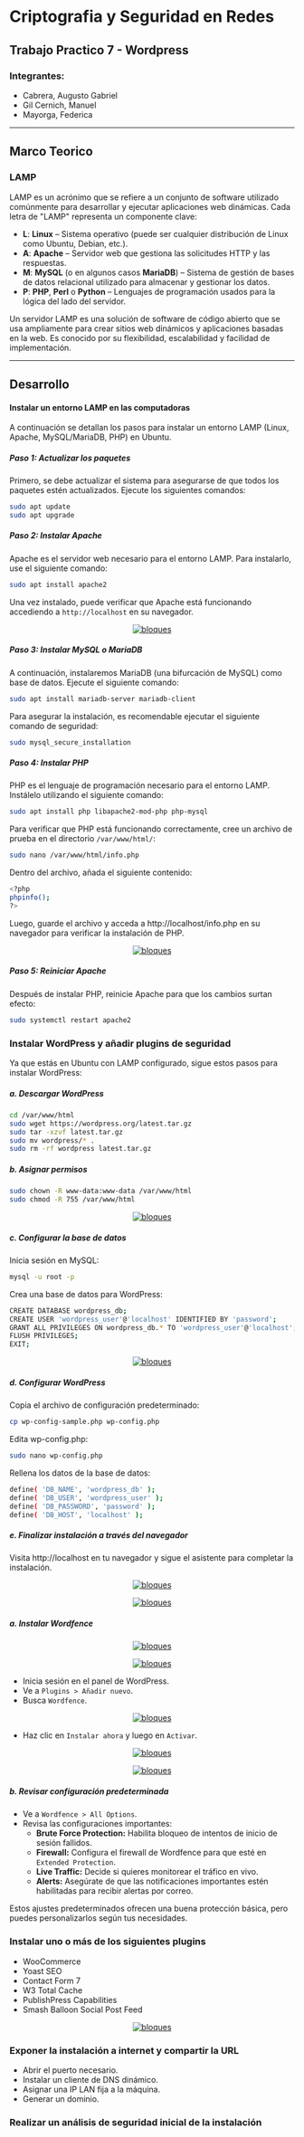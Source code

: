 # Criptografia y Seguridad en Redes

## Trabajo Practico 7 - Wordpress

### Integrantes:

- Cabrera, Augusto Gabriel
- Gil Cernich, Manuel
- Mayorga, Federica

---
## Marco Teorico

### LAMP

LAMP es un acrónimo que se refiere a un conjunto de software utilizado comúnmente para desarrollar y ejecutar aplicaciones web dinámicas. Cada letra de "LAMP" representa un componente clave:

- **L**: **Linux** – Sistema operativo (puede ser cualquier distribución de Linux como Ubuntu, Debian, etc.).
- **A**: **Apache** – Servidor web que gestiona las solicitudes HTTP y las respuestas.
- **M**: **MySQL** (o en algunos casos **MariaDB**) – Sistema de gestión de bases de datos relacional utilizado para almacenar y gestionar los datos.
- **P**: **PHP**, **Perl** o **Python** – Lenguajes de programación usados para la lógica del lado del servidor.

Un servidor LAMP es una solución de software de código abierto que se usa ampliamente para crear sitios web dinámicos y aplicaciones basadas en la web. Es conocido por su flexibilidad, escalabilidad y facilidad de implementación.

--- 


## Desarrollo

#### Instalar un entorno LAMP en las computadoras


A continuación se detallan los pasos para instalar un entorno LAMP (Linux, Apache, MySQL/MariaDB, PHP) en Ubuntu.

##### Paso 1: Actualizar los paquetes
Primero, se debe actualizar el sistema para asegurarse de que todos los paquetes estén actualizados. Ejecute los siguientes comandos:

```bash
sudo apt update
sudo apt upgrade
```

##### Paso 2: Instalar Apache
Apache es el servidor web necesario para el entorno LAMP. Para instalarlo, use el siguiente comando:

```bash
sudo apt install apache2
```

Una vez instalado, puede verificar que Apache está funcionando accediendo a `http://localhost` en su navegador.

<p align="center">
  <a href="https://example.com/">
    <img src="img/image1.png" alt="bloques">
  </a>
  </p>

##### Paso 3: Instalar MySQL o MariaDB
A continuación, instalaremos MariaDB (una bifurcación de MySQL) como base de datos. Ejecute el siguiente comando:

```bash
sudo apt install mariadb-server mariadb-client
```

Para asegurar la instalación, es recomendable ejecutar el siguiente comando de seguridad:

```bash
sudo mysql_secure_installation
```

##### Paso 4: Instalar PHP
PHP es el lenguaje de programación necesario para el entorno LAMP. Instálelo utilizando el siguiente comando:

```bash
sudo apt install php libapache2-mod-php php-mysql
```

Para verificar que PHP está funcionando correctamente, cree un archivo de prueba en el directorio `/var/www/html/`:

```bash
sudo nano /var/www/html/info.php
```

Dentro del archivo, añada el siguiente contenido:

```bash
<?php
phpinfo();
?>
```

Luego, guarde el archivo y acceda a http://localhost/info.php en su navegador para verificar la instalación de PHP.

<p align="center">
  <a href="https://example.com/">
    <img src="img/image2.png" alt="bloques">
  </a>
  </p>


##### Paso 5: Reiniciar Apache
Después de instalar PHP, reinicie Apache para que los cambios surtan efecto:

```bash
sudo systemctl restart apache2
```



### Instalar WordPress y añadir plugins de seguridad

Ya que estás en Ubuntu con LAMP configurado, sigue estos pasos para instalar WordPress:

##### a. Descargar WordPress

```bash
cd /var/www/html
sudo wget https://wordpress.org/latest.tar.gz
sudo tar -xzvf latest.tar.gz
sudo mv wordpress/* .
sudo rm -rf wordpress latest.tar.gz
```

##### b. Asignar permisos

```bash
sudo chown -R www-data:www-data /var/www/html
sudo chmod -R 755 /var/www/html
```

<p align="center">
  <a href="https://example.com/">
    <img src="img/image3.png" alt="bloques">
  </a>
  </p>


##### c. Configurar la base de datos

Inicia sesión en MySQL:

```bash
mysql -u root -p
```

Crea una base de datos para WordPress:

```bash
CREATE DATABASE wordpress_db;
CREATE USER 'wordpress_user'@'localhost' IDENTIFIED BY 'password';
GRANT ALL PRIVILEGES ON wordpress_db.* TO 'wordpress_user'@'localhost';
FLUSH PRIVILEGES;
EXIT;
```


<p align="center">
  <a href="https://example.com/">
    <img src="img/image4.png" alt="bloques">
  </a>
  </p>




##### d. Configurar WordPress

Copia el archivo de configuración predeterminado:

```bash
cp wp-config-sample.php wp-config.php
```

Edita wp-config.php:

```bash
sudo nano wp-config.php
```

Rellena los datos de la base de datos:

```bash
define( 'DB_NAME', 'wordpress_db' );
define( 'DB_USER', 'wordpress_user' );
define( 'DB_PASSWORD', 'password' );
define( 'DB_HOST', 'localhost' );
```

##### e. Finalizar instalación a través del navegador

Visita http://localhost en tu navegador y sigue el asistente para completar la instalación.

<p align="center">
  <a href="https://example.com/">
    <img src="img/image5.png" alt="bloques">
  </a>
  </p>

<p align="center">
  <a href="https://example.com/">
    <img src="img/image6.png" alt="bloques">
  </a>
  </p>



##### a. Instalar Wordfence

<p align="center">
  <a href="https://example.com/">
    <img src="img/image7.png" alt="bloques">
  </a>
  </p>

<p align="center">
  <a href="https://example.com/">
    <img src="img/image8.png" alt="bloques">
  </a>
  </p>

- Inicia sesión en el panel de WordPress.
- Ve a `Plugins > Añadir nuevo`.
- Busca `Wordfence`.

<p align="center">
  <a href="https://example.com/">
    <img src="img/image9.png" alt="bloques">
  </a>
  </p>


- Haz clic en `Instalar ahora` y luego en `Activar`.

<p align="center">
  <a href="https://example.com/">
    <img src="img/image10.png" alt="bloques">
  </a>
  </p>

<p align="center">
  <a href="https://example.com/">
    <img src="img/image11.png" alt="bloques">
  </a>
  </p>




##### b. Revisar configuración predeterminada


  - Ve a `Wordfence > All Options`.
- Revisa las configuraciones importantes:
  - **Brute Force Protection:** Habilita bloqueo de intentos de inicio de sesión fallidos.
  - **Firewall:** Configura el firewall de Wordfence para que esté en `Extended Protection`.
  - **Live Traffic:** Decide si quieres monitorear el tráfico en vivo.
  - **Alerts:** Asegúrate de que las notificaciones importantes estén habilitadas para recibir alertas por correo.


Estos ajustes predeterminados ofrecen una buena protección básica, pero puedes personalizarlos según tus necesidades.




### Instalar uno o más de los siguientes plugins
- WooCommerce
- Yoast SEO
- Contact Form 7
- W3 Total Cache
- PublishPress Capabilities
- Smash Balloon Social Post Feed

<p align="center">
  <a href="https://example.com/">
    <img src="img/image12.png" alt="bloques">
  </a>
  </p>

<!-- DESDE ACA FALTA -->

### Exponer la instalación a internet y compartir la URL
- Abrir el puerto necesario.
- Instalar un cliente de DNS dinámico.
- Asignar una IP LAN fija a la máquina.
- Generar un dominio.

### Realizar un análisis de seguridad inicial de la instalación


